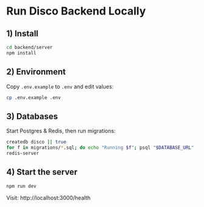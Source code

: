 # Run Disco Backend Locally

## 1) Install
```bash
cd backend/server
npm install
```

## 2) Environment
Copy `.env.example` to `.env` and edit values:
```bash
cp .env.example .env
```

## 3) Databases
Start Postgres & Redis, then run migrations:
```bash
createdb disco || true
for f in migrations/*.sql; do echo "Running $f"; psql "$DATABASE_URL" -f "$f"; done
redis-server
```

## 4) Start the server
```bash
npm run dev
```

Visit: http://localhost:3000/health
